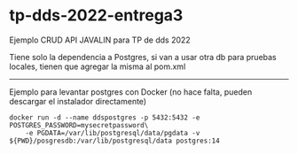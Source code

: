 # tp-dds-2022-entrega3
Ejemplo CRUD API JAVALIN para TP de dds 2022

Tiene solo la dependencia a Postgres, si van a usar otra db para pruebas locales, tienen
que agregar la misma al pom.xml

---
Ejemplo para levantar postgres con Docker (no hace falta, pueden descargar el instalador directamente)
```
docker run -d --name ddspostgres -p 5432:5432 -e POSTGRES_PASSWORD=mysecretpassword\
    -e PGDATA=/var/lib/postgresql/data/pgdata -v ${PWD}/posgresdb:/var/lib/postgresql/data postgres:14

```
